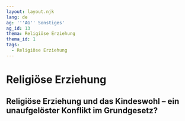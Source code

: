 ```yaml
---
layout: layout.njk
lang: de
ag: '''AG'' Sonstiges'
ag_id: 13
thema: Religiöse Erziehung
thema_id: 1
tags:
  - Religiöse Erziehung
---
```

# Religiöse Erziehung

## Religiöse Erziehung und das Kindeswohl – ein unaufgelöster Konflikt im Grundgesetz?

